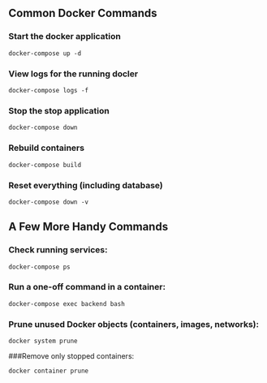 ## Common Docker Commands

### Start the docker application

```
docker-compose up -d
```

### View logs for the running docler 
```
docker-compose logs -f
```

### Stop the stop application
```
docker-compose down
```

### Rebuild containers
```
docker-compose build
```

### Reset everything (including database)
```
docker-compose down -v
```

## A Few More Handy Commands

### Check running services:
```
docker-compose ps
```
### Run a one-off command in a container:

```
docker-compose exec backend bash
```

### Prune unused Docker objects (containers, images, networks):

```
docker system prune
```

###Remove only stopped containers:

```
docker container prune
```